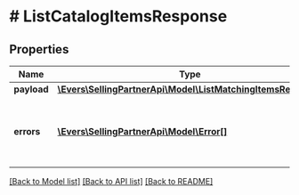 # # ListCatalogItemsResponse

## Properties

Name | Type | Description | Notes
------------ | ------------- | ------------- | -------------
**payload** | [**\Evers\SellingPartnerApi\Model\ListMatchingItemsResponse**](ListMatchingItemsResponse.md) |  | [optional]
**errors** | [**\Evers\SellingPartnerApi\Model\Error[]**](Error.md) | A list of error responses returned when a request is unsuccessful. | [optional]

[[Back to Model list]](../../README.md#models) [[Back to API list]](../../README.md#endpoints) [[Back to README]](../../README.md)
